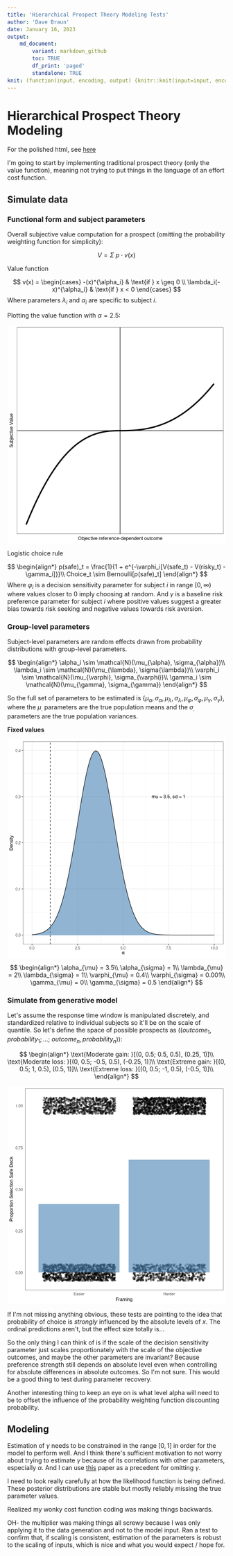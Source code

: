 ```yaml
---
title: 'Hierarchical Prospect Theory Modeling Tests'
author: 'Dave Braun'
date: January 16, 2023
output:
    md_document:
        variant: markdown_github
        toc: TRUE
        df_print: 'paged'
        standalone: TRUE
knit: (function(input, encoding, output) {knitr::knit(input=input, encoding = encoding, output='../md/hierarchical-prospect-theory.md')})
---
```






# Hierarchical Prospect Theory Modeling 

For the polished html, see [here](https://davebraun.net/gaita/ideation/structured/html/polished/hierarchical-prospect-theory.html)

I'm going to start by implementing traditional prospect theory (only the value function), meaning not trying to put things in the language of an effort cost function.

## Simulate data

### Functional form and subject parameters

Overall subjective value computation for a prospect (omitting the probability weighting function for simplicity):

$$
V = \Sigma~p\cdot v(x)
$$

Value function

$$
v(x) = \begin{cases}
-(x)^{\alpha_i} & \text{if } x \geq 0 \\
\lambda_i(-x)^{\alpha_i} & \text{if } x < 0
\end{cases}
$$
Where parameters $\lambda_i$ and $\alpha_i$ are specific to subject $i$.

Plotting the value function with $\alpha=2.5$:

<img src="figures/plot-value-function-1.png" title="plot of chunk plot-value-function" alt="plot of chunk plot-value-function" style="display: block; margin: auto;" />


Logistic choice rule


$$
\begin{align*}
p(safe)_t = \frac{1}{1 + e^{-\varphi_i[V(safe_t) - V(risky_t) - \gamma_i]}}\\
Choice_t \sim Bernoulli[p(safe)_t]
\end{align*}
$$
Where $\varphi_i$ is a decision sensitivity parameter for subject $i$ in range $[0, \infty)$ where values closer to $0$ imply choosing at random. And $\gamma$ is a baseline risk preference parameter for subject $i$ where positive values suggest a greater bias towards risk seeking and negative values towards risk aversion.


### Group-level parameters

Subject-level parameters are random effects drawn from probability distributions with group-level parameters.

$$
\begin{align*}
\alpha_i \sim \mathcal{N}(\mu_{\alpha}, \sigma_{\alpha})\\
\lambda_i \sim \mathcal{N}(\mu_{\lambda}, \sigma{\lambda})\\
\varphi_i \sim \mathcal{N}(\mu_{\varphi}, \sigma_{\varphi})\\
\gamma_i \sim \mathcal{N}(\mu_{\gamma}, \sigma_{\gamma})
\end{align*}
$$

So the full set of parameters to be estimated is $\{\mu_{\alpha}, \sigma_{\alpha}, \mu_{\lambda}, \sigma_{\lambda}, \mu_{\varphi}, \sigma_{\varphi}, \mu_{\gamma}, \sigma_{\gamma}\}$, where the $\mu_.$ parameters are the true population means and the $\sigma_.$ parameters are the true population variances. 

**Fixed values**

<img src="figures/unnamed-chunk-2-1.png" title="plot of chunk unnamed-chunk-2" alt="plot of chunk unnamed-chunk-2" style="display: block; margin: auto;" />

$$
\begin{align*}
\alpha_{\mu} = 3.5\\
\alpha_{\sigma} = 1\\
\lambda_{\mu} = 2\\
\lambda_{\sigma} = 1\\
\varphi_{\mu} = 0.4\\
\varphi_{\sigma} = 0.001\\
\gamma_{\mu} = 0\\
\gamma_{\sigma} = 0.5
\end{align*}
$$


### Simulate from generative model

Let's assume the response time window is manipulated discretely, and standardized relative to individual subjects so it'll be on the scale of quantile. So let's define the space of possible prospects as ($(outcome_1, probability_1; \ldots;~outcome_n, probability_n)$):


$$
\begin{align*}
\text{Moderate gain: }[(0, 0.5; 0.5, 0.5), (0.25, 1)]\\
\text{Moderate loss: }[(0, 0.5; -0.5, 0.5), (-0.25, 1)]\\
\text{Extreme gain: }[(0, 0.5; 1, 0.5), (0.5, 1)]\\
\text{Extreme loss: }[(0, 0.5; -1, 0.5), (-0.5, 1)]\\
\end{align*}
$$


<img src="figures/run-simulation-1.png" title="plot of chunk run-simulation" alt="plot of chunk run-simulation" style="display: block; margin: auto;" />
 


If I'm not missing anything obvious, these tests are pointing to the idea that probability of choice is *strongly* influenced by the absolute levels of $x$. The ordinal predictions aren't, but the effect size totally is...

So the only thing I can think of is if the scale of the decision sensitivity parameter just scales proportionately with the scale of the objective outcomes, and maybe the other parameters are invariant? Because preference strength still depends on absolute level even when controlling for absolute differences in absolute outcomes. So I'm not sure. This would be a good thing to test during parameter recovery.

Another interesting thing to keep an eye on is what level alpha will need to be to offset the influence of the probability weighting function discounting probability.

## Modeling














Estimation of $\gamma$ needs to be constrained in the range $[0, 1]$ in order for the model to perform well. And I think there's sufficient motivation to not worry about trying to estimate $\gamma$ because of its correlations with other parameters, especially $\alpha$. And I can use [this](https://osf.io/npd54) paper as a precedent for omitting $\gamma$.

I need to look really carefully at how the likelihood function is being defined.
These posterior distributions are stable but mostly reliably missing the true
parameter values.


Realized my wonky cost function coding was making things backwards.

OH- the multiplier was making things all screwy because I was only applying it to the data generation and not to the model input. Ran a test to confirm that, if scaling is consistent, estimation of the parameters is robust to the scaling of inputs, which is nice and what you would expect / hope for.











